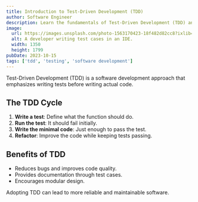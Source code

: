 ```yaml
---
title: Introduction to Test-Driven Development (TDD)
author: Software Engineer
description: Learn the fundamentals of Test-Driven Development (TDD) and how it improves software quality.
image:
  url: https://images.unsplash.com/photo-1563170423-18f482d82cc8?ixlib=rb-1.2.1&auto=format&fit=crop&w=1350&q=80
  alt: A developer writing test cases in an IDE.
  width: 1350
  height: 1799
pubDate: 2023-10-15
tags: ['tdd', 'testing', 'software development']
---
```


Test-Driven Development (TDD) is a software development approach that emphasizes writing tests before writing actual code.

## The TDD Cycle

1. **Write a test**: Define what the function should do.
2. **Run the test**: It should fail initially.
3. **Write the minimal code**: Just enough to pass the test.
4. **Refactor**: Improve the code while keeping tests passing.

## Benefits of TDD

- Reduces bugs and improves code quality.
- Provides documentation through test cases.
- Encourages modular design.

Adopting TDD can lead to more reliable and maintainable software.
